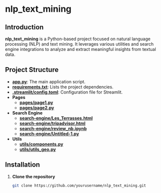 # nlp_text_mining

## Introduction

**nlp_text_mining** is a Python-based project focused on natural language processing (NLP) and text mining. It leverages various utilities and search engine integrations to analyze and extract meaningful insights from textual data.

## Project Structure

- **[app.py](app.py)**: The main application script.
- **[requirements.txt](requirements.txt)**: Lists the project dependencies.
- **[.streamlit/config.toml](.streamlit/config.toml)**: Configuration file for Streamlit.
- **Pages**
  - **[pages/page1.py](pages/page1.py)**
  - **[pages/page2.py](pages/page2.py)**
- **Search Engine**
  - **[search-engine/Les_Terrasses.html](search-engine/Les_Terrasses.html)**
  - **[search-engine/tripadvisor.html](search-engine/tripadvisor.html)**
  - **[search-engine/review_nb.ipynb](search-engine/review_nb.ipynb)**
  - **[search-engine/Untitled-1.py](search-engine/Untitled-1.py)**
- **Utils**
  - **[utils/components.py](utils/components.py)**
  - **[utils/utils_geo.py](utils/utils_geo.py)**

## Installation

1. **Clone the repository**
   ```sh
   git clone https://github.com/yourusername/nlp_text_mining.git
